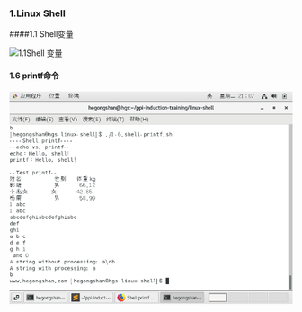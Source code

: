 ### 1.Linux Shell

####1.1 Shell变量

![1.1Shell 变量](../img/shell-variable.png)

#### 1.6 printf命令

![printf命令](../img/1-6.shell-printf.png)
